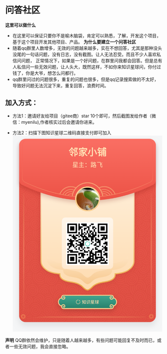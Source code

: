 # 问答社区
**这里可以做什么**
- 在这里可以保证只要你不是榆木脑袋，肯定可以熟悉，了解，开发这个项目，基于这个项目开发其他项目、产品。
**为什么要建立一个问答社区**
- 随着qq群里人数增多，无效的问题越来越多，实在不想回答，尤其是那种没头没尾的一句话问题，没有日志，没有截图。让人无法忍受。而且不少人喜欢私信问问题，
正常情况下，如果是一个好问题，在群里问我都会回答。但是总有人私信问一些无效问题，让人头大，既然这样，不如你来知识星球问，你付过钱了，你是大爷，想怎么问都行。
- qq群里问过的问题很多，重复的问题也很多，但是qq记录搜索做的不太好，导致好问题无法沉淀下来，重复回答，浪费时间。
 
## 加入方式：
- 方法1：邀请好友给项目（gitee商）star 10个即可，然后截图发给作者（微信：myenilu),作者核实过后会邀请你进来。

- 方法2：扫描下图知识星球二维码直接支付即可加入
![小密圈](../img/other/xiaomiquan.png)


**声明**
QQ群依然会维护，只是随着人越来越多，有些问题可能回复不及时而已，或者一些无效问题，我会直接忽略。

